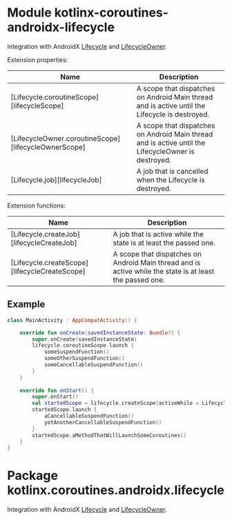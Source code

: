 # Module kotlinx-coroutines-androidx-lifecycle

Integration with AndroidX [Lifecycle](
https://developer.android.com/reference/kotlin/androidx/lifecycle/Lifecycle
) and [LifecycleOwner](
https://developer.android.com/reference/kotlin/androidx/lifecycle/LifecycleOwner
).

Extension properties:

| **Name** | **Description**
| -------- | ---------------
| [Lifecycle.coroutineScope][lifecycleScope] | A scope that dispatches on Android Main thread and is active until the Lifecycle is destroyed.
| [LifecycleOwner.coroutineScope][lifecycleOwnerScope] | A scope that dispatches on Android Main thread and is active until the LifecycleOwner is destroyed.
| [Lifecycle.job][lifecycleJob] | A job that is cancelled when the Lifecycle is destroyed.

Extension functions:

| **Name** | **Description**
| -------- | ---------------
| [Lifecycle.createJob][lifecycleCreateJob] | A job that is active while the state is at least the passed one.
| [Lifecycle.createScope][lifecycleCreateScope] | A scope that dispatches on Android Main thread and is active while the state is at least the passed one.

## Example

```kotlin
class MainActivity : AppCompatActivity() {

    override fun onCreate(savedInstanceState: Bundle?) {
        super.onCreate(savedInstanceState)
        lifecycle.coroutineScope.launch {
            someSuspendFunction()
            someOtherSuspendFunction()
            someCancellableSuspendFunction()
        }
    }
    
    override fun onStart() {
        super.onStart()
        val startedScope = lifecycle.createScope(activeWhile = Lifecycle.State.STARTED)
        startedScope.launch {
            aCancellableSuspendFunction()
            yetAnotherCancellableSuspendFunction()
        }
        startedScope.aMethodThatWillLaunchSomeCoroutines()
    }
}
```

# Package kotlinx.coroutines.androidx.lifecycle

Integration with AndroidX [Lifecycle](https://developer.android.com/reference/kotlin/androidx/lifecycle/Lifecycle)
and [LifecycleOwner](https://developer.android.com/reference/kotlin/androidx/lifecycle/LifecycleOwner).

<!--- MODULE kotlinx-coroutines-core -->
<!--- INDEX kotlinx.coroutines -->
<!--- MODULE kotlinx-coroutines-androidx-lifecycle -->
<!--- INDEX kotlinx.coroutines.androidx.lifecycle -->
<!--- END -->
